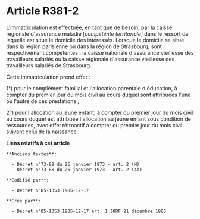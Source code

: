 # Article R381-2

L'immatriculation est effectuée, en tant que de besoin, par la caisse régionale d'assurance maladie [*compétente
territoriale*] dans le ressort de laquelle est situé le domicile des intéressés. Lorsque le domicile se situe dans la région
parisienne ou dans la région de Strasbourg, sont respectivement compétentes : la caisse nationale d'assurance vieillesse des
travailleurs salariés ou la caisse régionale d'assurance vieillesse des travailleurs salariés de Strasbourg. 

Cette immatriculation prend effet : 

1°) pour le complément familial et l'allocation parentale d'éducation, à compter du premier jour du mois civil au cours
duquel sont attribuées l'une ou l'autre de ces prestations       ; 

2°) pour l'allocation au jeune enfant, à compter du premier jour du mois civil au cours duquel est attribuée l'allocation au
jeune enfant sous condition de ressources, avec effet rétroactif à compter du premier jour du mois civil suivant celui de la
naissance.

**Liens relatifs à cet article**

	**Anciens textes**:

	  - Décret n°73-88 du 26 janvier 1973 - art. 2 (M)
	  - Décret n°73-88 du 26 janvier 1973 - art. 2 (Ab)

	**Codifié par**:

	  - Décret n°85-1353 1985-12-17

	**Créé par**:

	  - Décret n°85-1353 1985-12-17 art. 1 JORF 21 décembre 1985
